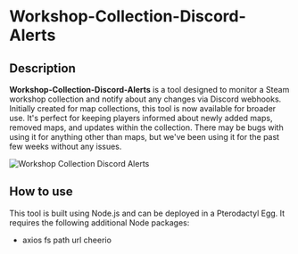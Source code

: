 # Workshop-Collection-Discord-Alerts

## Description
**Workshop-Collection-Discord-Alerts** is a tool designed to monitor a Steam workshop collection and notify about any changes via Discord webhooks. Initially created for map collections, this tool is now available for broader use. It's perfect for keeping players informed about newly added maps, removed maps, and updates within the collection. There may be bugs with using it for anything other than maps, but we've been using it for the past few weeks without any issues.

![Workshop Collection Discord Alerts](https://i.imgur.com/xDKAVqi.png)

## How to use
This tool is built using Node.js and can be deployed in a Pterodactyl Egg. It requires the following additional Node packages:
- axios fs path url cheerio
